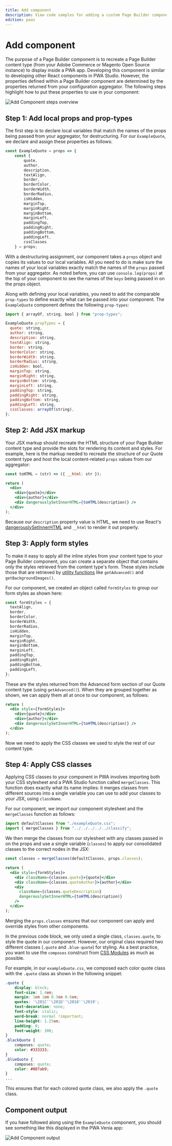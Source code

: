 ```yaml
---
title: Add component
description: View code samples for adding a custom Page Builder component to PWA Studio storefront projects.
edition: paas
---
```


# Add component

The purpose of a Page Builder component is to recreate a Page Builder content type (from your Adobe Commerce or Magento Open Source instance) to display inside a PWA app. Developing this component is similar to developing other React components in PWA Studio. However, the properties defined within a Page Builder component are determined by the properties returned from your configuration aggregator. The following steps highlight how to put these properties to use in your component:

![Add Component steps overview](images/AddComponentSteps.svg)

## Step 1: Add local props and prop-types

The first step is to declare local variables that match the names of the props being passed from your aggregator, for destructuring. For our `ExampleQuote`, we declare and assign these properties as follows:

```js
const ExampleQuote = props => {
    const {
        quote,
        author,
        description,
        textAlign,
        border,
        borderColor,
        borderWidth,
        borderRadius,
        isHidden,
        marginTop,
        marginRight,
        marginBottom,
        marginLeft,
        paddingTop,
        paddingRight,
        paddingBottom,
        paddingLeft,
        cssClasses
    } = props;
```

With a destructuring assignment, our component takes a `props` object and copies its values to our local variables. All you need to do is make sure the names of your local variables exactly match the names of the `props` passed from your aggregator. As noted before, you can use `console.log(props)` at the top of your component to see the names of the `keys` being passed in on the props object.

Along with defining your local variables, you need to add the comparable `prop-types` to define exactly what can be passed into your component. The `ExampleQuote` component defines the following `prop-types`:

```js
import { arrayOf, string, bool } from "prop-types";

ExampleQuote.propTypes = {
  quote: string,
  author: string,
  description: string,
  textAlign: string,
  border: string,
  borderColor: string,
  borderWidth: string,
  borderRadius: string,
  isHidden: bool,
  marginTop: string,
  marginRight: string,
  marginBottom: string,
  marginLeft: string,
  paddingTop: string,
  paddingRight: string,
  paddingBottom: string,
  paddingLeft: string,
  cssClasses: arrayOf(string),
};
```

## Step 2: Add JSX markup

Your JSX markup should recreate the HTML structure of your Page Builder content type and provide the slots for rendering its content and styles. For example, here is the markup needed to recreate the structure of our Quote content type and host the local content-related `props` values from our aggregator:

```jsx
const toHTML = (str) => ({ __html: str });

return (
  <div>
    <div>{quote}</div>
    <div>{author}</div>
    <div dangerouslySetInnerHTML={toHTML(description)} />
  </div>
);
```

Because our `description` property value is HTML, we need to use React's [dangerouslySetInnerHTML][] and `__html` to render it out properly.

## Step 3: Apply form styles

To make it easy to apply all the inline styles from your content type to your Page Builder component, you can create a separate object that contains only the styles retrieved from the content type's form. These styles include those that are retrieved by [utility functions][] like `getAdvanced()` and `getBackgroundImages()`.

For our component, we created an object called `formStyles` to group our form styles as shown here:

```js
const formStyles = {
  textAlign,
  border,
  borderColor,
  borderWidth,
  borderRadius,
  isHidden,
  marginTop,
  marginRight,
  marginBottom,
  marginLeft,
  paddingTop,
  paddingRight,
  paddingBottom,
  paddingLeft,
};
```

These are the styles returned from the Advanced form section of our Quote content type (using `getAdvanced()`). When they are grouped together as shown, we can apply them all at once to our component, as follows:

```jsx
return (
  <div style={formStyles}>
    <div>{quote}</div>
    <div>{author}</div>
    <div dangerouslySetInnerHTML={toHTML(description)} />
  </div>
);
```

Now we need to apply the CSS classes we used to style the rest of our content type.

## Step 4: Apply CSS classes

Applying CSS classes to your component in PWA involves importing both your CSS stylesheet and a PWA Studio function called `mergeClasses`. This function does exactly what its name implies: it merges classes from different sources into a single variable you can use to add your classes to your JSX, using `className`.

For our component, we import our component stylesheet and the `mergeClasses` function as follows:

```js
import defaultClasses from "./exampleQuote.css";
import { mergeClasses } from "../../../../../classify";
```

We then merge the classes from our stylesheet with any classes passed in on the props and use a single variable (`classes`) to apply our consolidated classes to the correct nodes in the JSX:

```jsx
const classes = mergeClasses(defaultClasses, props.classes);

return (
  <div style={formStyles}>
    <div className={classes.quote}>{quote}</div>
    <div className={classes.quoteAuthor}>{author}</div>
    <div
      className={classes.quoteDescription}
      dangerouslySetInnerHTML={toHTML(description)}
    />
  </div>
);
```

Merging the `props.classes` ensures that our component can apply and override styles from other components.

In the previous code block, we only used a single class, `classes.quote`, to style the quote in our component. However, our original class required two different classes (`.quote` and `.blue-quote`) for styling. As a best practice, you want to use the `composes` construct from [CSS Modules][] as much as possible.

For example, in our `exampleQuote.css`, we composed each color quote class with the `.quote` class as shown in the following snippet:

```css
.quote {
    display: block;
    font-size: 1.4em;
    margin: 1em 1em 0.3em 0.6em;
    quotes: '\201C''\201D''\2018''\2019';
    text-decoration: none;
    font-style: italic;
    word-break: normal !important;
    line-height: 1.25em;
    padding: 0;
    font-weight: 300;
}
.blackQuote {
    composes: quote;
    color: #333333;
}
.blueQuote {
    composes: quote;
    color: #007ab9;
}
...
```

This ensures that for each colored quote class, we also apply the `.quote` class.

## Component output

If you have followed along using the `ExampleQuote` component, you should see something like this displayed in the PWA Venia app:

![Add Component output](images/AddComponentOutput.svg)

[utility functions]: /integrations/pagebuilder/utility-functions/
[css modules]: /guides/general-concepts/css-modules/
[dangerouslysetinnerhtml]: https://reactjs.org/docs/dom-elements.html#dangerouslysetinnerhtml
